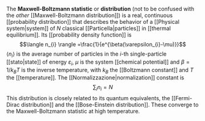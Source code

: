 The **Maxwell-Boltzmann statistic** or **distribution** (not to be confused with the *other* [[Maxwell-Boltzmann distribution]]) is a real, continuous [[probability distribution]] that describes the behavior of a [[Physical system|system]] of $N$ classical [[Particella|particles]] in [[thermal equilibrium]]. Its [[probability density function]] is
$$\langle n_{i} \rangle =\frac{1}{e^{\beta(\varepsilon_{i}-\mu)}}$$
$\langle n_{i} \rangle$ is the average number of particles in the $i$-th single-particle [[stato|state]] of energy $\varepsilon_{i}$, $\mu$ is the system [[chemical potential]] and $\beta=1/k_{B}T$ is the inverse temperature, with $k_{B}$ the [[Boltzmann constant]] and $T$ the [[temperature]]. The [[Normalizzazione|normalization]] constant is
$$\sum_{i}n_{i}=N$$
This distribution is closely related to its quantum equivalents, the [[Fermi-Dirac distribution]] and the [[Bose-Einstein distribution]]. These converge to the Maxwell-Boltzmann statistic at high temperature.
